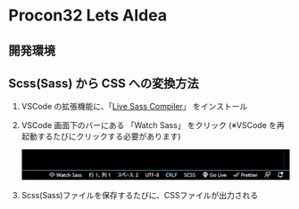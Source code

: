 # Procon32 Lets AIdea

## 開発環境

## Scss(Sass) から CSS への変換方法

1. VSCode の拡張機能に、「[Live Sass Compiler](https://marketplace.visualstudio.com/items?itemName=ritwickdey.live-sass)」 をインストール 
2. VSCode 画面下のバーにある 「Watch Sass」 をクリック (※VSCode を再起動するたびにクリックする必要があります)

   ![Watch Sass](doc/Watch_Sass.png)

3.  Scss(Sass)ファイルを保存するたびに、CSSファイルが出力される
